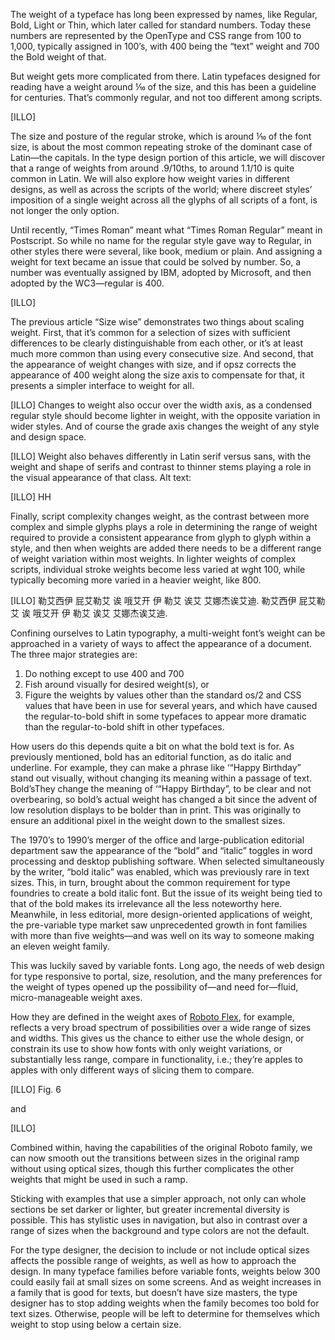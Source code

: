 
The weight of a typeface has long been expressed by names, like Regular, Bold, Light or Thin, which later called for standard numbers. Today these numbers are represented by the OpenType and CSS range from 100 to 1,000, typically assigned in 100’s, with 400 being the “text” weight and 700 the Bold weight of that.

But weight gets more complicated from there. Latin typefaces designed for reading have a weight around ⅒ of the size, and this has been a guideline for centuries. That’s commonly regular, and not too different among scripts.

[ILLO]

The size and posture of the regular stroke, which is around ⅒ of the font size, is about the most common repeating stroke of the dominant case of Latin—the capitals. In the type design portion of this article, we will discover that a range of weights from around .9/10ths, to around 1.1/10 is quite common in Latin. We will also explore how weight varies in different designs, as well as across the scripts of the world; where discreet styles’ imposition of a single weight across all the glyphs of all scripts of a font, is not longer the only option.

Until recently, “Times Roman” meant what “Times Roman Regular” meant in Postscript. So while no name for the regular style gave way to Regular, in other styles there were several, like book, medium or plain. And assigning a weight for text became an issue that could be solved by number. So, a number was eventually assigned by IBM, adopted by Microsoft, and then adopted by the WC3—regular is 400.

[ILLO]

The previous article “Size wise”  demonstrates two things about scaling weight. First, that it’s common for a selection of sizes with sufficient differences to be clearly distinguishable from each other, or it’s at least much more common than using every consecutive size. And second, that the appearance of weight changes with size, and if opsz corrects the appearance of 400 weight along the size axis to compensate for that, it presents a simpler interface to weight for all.

[ILLO]
Changes to weight also occur over the width axis, as a condensed regular style should become lighter in weight, with the opposite variation in wider styles. And of course the grade axis  changes the weight of any style and design space.

[ILLO]
Weight also behaves differently in Latin serif versus sans, with the weight and shape of serifs and contrast to thinner stems playing a role in the visual appearance of that class.
Alt text:

[ILLO]
HH

Finally, script complexity changes weight, as the contrast between more complex and simple glyphs plays a role in determining the range of weight required to provide a consistent appearance from glyph to glyph within a style, and then when weights are added there needs to be a different range of weight variation within most weights. In lighter weights of complex scripts, individual stroke weights become less varied at wght 100, while typically becoming more varied in a heavier weight, like 800.

[ILLO]
勒艾西伊 屁艾勒艾 诶 哦艾开
伊 勒艾 诶艾 艾娜杰诶艾迪.
勒艾西伊 屁艾勒艾 诶 哦艾开
伊 勒艾 诶艾 艾娜杰诶艾迪.

Confining ourselves to Latin typography, a multi-weight font’s weight can be approached in a variety of ways to affect the appearance of a document. The three major strategies are:

1. Do nothing except to use 400 and 700
2. Fish around visually for desired weight(s), or
3. Figure the weights by values other than the standard os/2 and CSS values that have been in use for several years, and which have caused the regular-to-bold shift in some typefaces to appear more dramatic than the regular-to-bold shift in other typefaces.

How users do this depends quite a bit on what the bold text is for. As previously mentioned, bold has an editorial function, as do italic and underline.  For example, they can make a phrase like ‘“Happy Birthday” stand out visually, without changing its meaning within a passage of text. Bold’sThey change the meaning of ‘“Happy Birthday”, to be clear and not overbearing, so bold’s actual weight has changed a bit since the advent of low resolution displays to be bolder than in print. This was originally to ensure an additional pixel in the weight down to the smallest sizes.

The 1970’s to 1990’s merger of the office and large-publication editorial department saw the appearance of the “bold” and “italic” toggles in word processing and desktop publishing software. When selected simultaneously by the writer, “bold italic” was enabled, which was previously rare in text sizes. This, in turn, brought about the common requirement for type foundries to create a bold italic font. But the issue of its weight being tied to that of the bold makes its irrelevance all the less noteworthy here. Meanwhile, in less editorial, more design-oriented applications of weight, the pre-variable type market saw unprecedented growth in font families with more than five weights—and was well on its way to someone making an eleven weight family.

This was luckily saved by variable fonts. Long ago, the needs of web design for type responsive to portal, size, resolution, and the many preferences for the weight of types opened up the possibility of—and need for—fluid, micro-manageable weight axes.

How they are defined in the weight axes of [Roboto Flex](https://fonts.google.com/specimen/Roboto+Flex), for example, reflects a very broad spectrum of possibilities over a wide range of sizes and widths. This gives us the chance to either use the whole design, or constrain its use to show how fonts with only weight variations, or substantially less range, compare in functionality, i.e.; they’re apples to apples with only different ways of slicing them to compare.

[ILLO]
Fig. 6

and

[ILLO]

Combined within, having the capabilities of the original Roboto family, we can now smooth out the transitions between sizes in the original ramp without using optical sizes, though this further complicates the other weights that might be used in such a ramp.

Sticking with examples that use a simpler approach, not only can whole sections be set darker or lighter, but greater incremental diversity is possible. This has stylistic uses in navigation, but also in contrast over a range of sizes when the background and type colors are not the default.

For the type designer, the decision to include or not include optical sizes affects the possible range of weights, as well as how to approach the design. In many typeface families before variable fonts, weights below 300 could easily fail at small sizes on some screens. And as weight increases in a family that is good for texts, but doesn’t have size masters, the type designer has to stop adding weights when the family becomes too bold for text sizes. Otherwise, people will be left to determine for themselves which weight to stop using below a certain size.
